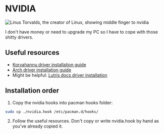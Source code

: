 # NVIDIA
![Linus Torvalds, the creator of Linux, showing middle finger to nvidia](https://i.imgur.com/hdJi6r9.jpeg)

I don't have money or need to upgrade my PC so I have to cope with those shitty drivers.

## Useful resources
- [Korvahannu driver installation guide](https://github.com/korvahannu/arch-nvidia-drivers-installation-guide)
- [Arch driver installation guide](https://wiki.archlinux.org/title/NVIDIA)
- Might be helpful: [Lutris docs driver installation](https://github.com/lutris/docs/blob/master/InstallingDrivers.md)

## Installation order
1. Copy the nvidia hooks into pacman hooks folder:
```bash
sudo cp ./nvidia.hook /etc/pacman.d/hooks/
```
2. Follow the useful resources. Don't copy or write nvidia.hook by hand as you've already copied it.
